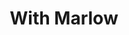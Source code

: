 ---
title: With Marlow
description:
lat: '48.85915669999999'
lon: '2.3536269'
address: 6 Rue Saint-Merri, 75004 Paris, France
website: http://www.withmarlow.com/
tags: commerce opticien shopping
---